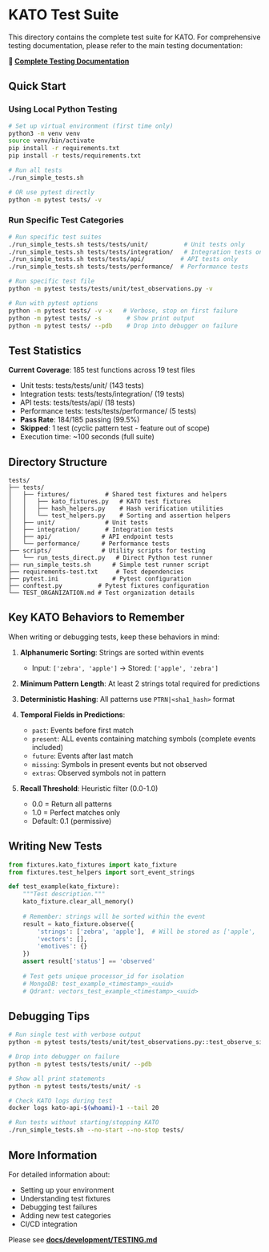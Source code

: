 # KATO Test Suite

This directory contains the complete test suite for KATO. For comprehensive testing documentation, please refer to the main testing documentation:

**📖 [Complete Testing Documentation](../docs/development/TESTING.md)**

## Quick Start

### Using Local Python Testing

```bash
# Set up virtual environment (first time only)
python3 -m venv venv
source venv/bin/activate
pip install -r requirements.txt
pip install -r tests/requirements.txt

# Run all tests
./run_simple_tests.sh

# OR use pytest directly
python -m pytest tests/ -v
```

### Run Specific Test Categories

```bash
# Run specific test suites
./run_simple_tests.sh tests/tests/unit/          # Unit tests only
./run_simple_tests.sh tests/tests/integration/   # Integration tests only
./run_simple_tests.sh tests/tests/api/          # API tests only
./run_simple_tests.sh tests/tests/performance/  # Performance tests

# Run specific test file
python -m pytest tests/tests/unit/test_observations.py -v

# Run with pytest options
python -m pytest tests/ -v -x   # Verbose, stop on first failure
python -m pytest tests/ -s       # Show print output
python -m pytest tests/ --pdb    # Drop into debugger on failure
```

## Test Statistics

**Current Coverage**: 185 test functions across 19 test files
- Unit tests: tests/tests/unit/ (143 tests)
- Integration tests: tests/tests/integration/ (19 tests)
- API tests: tests/tests/api/ (18 tests)
- Performance tests: tests/tests/performance/ (5 tests)
- **Pass Rate**: 184/185 passing (99.5%)
- **Skipped**: 1 test (cyclic pattern test - feature out of scope)
- Execution time: ~100 seconds (full suite)

## Directory Structure

```
tests/
├── tests/
│   ├── fixtures/          # Shared test fixtures and helpers
│   │   ├── kato_fixtures.py   # KATO test fixtures
│   │   ├── hash_helpers.py    # Hash verification utilities
│   │   └── test_helpers.py    # Sorting and assertion helpers
│   ├── unit/              # Unit tests
│   ├── integration/       # Integration tests
│   ├── api/              # API endpoint tests
│   └── performance/      # Performance tests
├── scripts/              # Utility scripts for testing
│   └── run_tests_direct.py   # Direct Python test runner
├── run_simple_tests.sh      # Simple test runner script
├── requirements-test.txt     # Test dependencies
├── pytest.ini               # Pytest configuration
├── conftest.py          # Pytest fixtures configuration
└── TEST_ORGANIZATION.md # Test organization details
```

## Key KATO Behaviors to Remember

When writing or debugging tests, keep these behaviors in mind:

1. **Alphanumeric Sorting**: Strings are sorted within events
   - Input: `['zebra', 'apple']` → Stored: `['apple', 'zebra']`

2. **Minimum Pattern Length**: At least 2 strings total required for predictions

3. **Deterministic Hashing**: All patterns use `PTRN|<sha1_hash>` format

4. **Temporal Fields in Predictions**:
   - `past`: Events before first match
   - `present`: ALL events containing matching symbols (complete events included)
   - `future`: Events after last match
   - `missing`: Symbols in present events but not observed
   - `extras`: Observed symbols not in pattern

5. **Recall Threshold**: Heuristic filter (0.0-1.0)
   - 0.0 = Return all patterns
   - 1.0 = Perfect matches only
   - Default: 0.1 (permissive)

## Writing New Tests

```python
from fixtures.kato_fixtures import kato_fixture
from fixtures.test_helpers import sort_event_strings

def test_example(kato_fixture):
    """Test description."""
    kato_fixture.clear_all_memory()
    
    # Remember: strings will be sorted within the event
    result = kato_fixture.observe({
        'strings': ['zebra', 'apple'],  # Will be stored as ['apple', 'zebra']
        'vectors': [],
        'emotives': {}
    })
    assert result['status'] == 'observed'
    
    # Test gets unique processor_id for isolation
    # MongoDB: test_example_<timestamp>_<uuid>
    # Qdrant: vectors_test_example_<timestamp>_<uuid>
```

## Debugging Tips

```bash
# Run single test with verbose output
python -m pytest tests/tests/unit/test_observations.py::test_observe_single_string -vv

# Drop into debugger on failure
python -m pytest tests/tests/unit/ --pdb

# Show all print statements
python -m pytest tests/tests/unit/ -s

# Check KATO logs during test
docker logs kato-api-$(whoami)-1 --tail 20

# Run tests without starting/stopping KATO
./run_simple_tests.sh --no-start --no-stop tests/
```

## More Information

For detailed information about:
- Setting up your environment
- Understanding test fixtures
- Debugging test failures
- Adding new test categories
- CI/CD integration

Please see **[docs/development/TESTING.md](../docs/development/TESTING.md)**